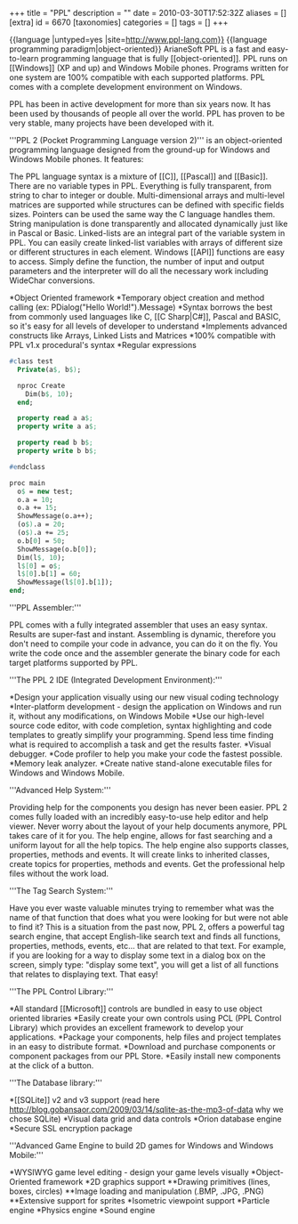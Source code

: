 +++
title = "PPL"
description = ""
date = 2010-03-30T17:52:32Z
aliases = []
[extra]
id = 6670
[taxonomies]
categories = []
tags = []
+++

{{language
|untyped=yes
|site=http://www.ppl-lang.com}}
{{language programming paradigm|object-oriented}}
ArianeSoft PPL is a fast and easy-to-learn programming language that is fully [[object-oriented]]. PPL runs on [[Windows]] (XP and up) and Windows Mobile phones. Programs written for one system are 100% compatible with each supported platforms. PPL comes with a complete development environment on Windows.

PPL has been in active development for more than six years now. It has been used by thousands of people all over the world. PPL has proven to be very stable, many projects have been developed with it.


'''PPL 2 (Pocket Programming Language version 2)''' is an object-oriented programming language designed from the ground-up for Windows and Windows Mobile phones. It features:

The PPL language syntax is a mixture of [[C]], [[Pascal]] and [[Basic]]. There are no variable types in PPL. Everything is fully transparent, from string to char to integer or double. Multi-dimensional arrays and multi-level matrices are supported while structures can be defined with specific fields sizes. Pointers can be used the same way the C language handles them. String manipulation is done transparently and allocated dynamically just like in Pascal or Basic. Linked-lists are an integral part of the variable system in PPL. You can easily create linked-list variables with arrays of different size or different structures in each element. Windows [[API]] functions are easy to access. Simply define the function, the number of input and output parameters and the interpreter will do all the necessary work including WideChar conversions.

*Object Oriented framework
*Temporary object creation and method calling (ex: PDialog("Hello World!").Message)
*Syntax borrows the best from commonly used languages like C, [[C Sharp|C#]], Pascal and BASIC, so it's easy for all levels of developer to understand
*Implements advanced constructs like Arrays, Linked Lists and Matrices
*100% compatible with PPL v1.x procedural's syntax
*Regular expressions



```pascal
#class test
  Private(a$, b$);

  nproc Create
    Dim(b$, 10);
  end;

  property read a a$;
  property write a a$;

  property read b b$;
  property write b b$;

#endclass

proc main
  o$ = new test;
  o.a = 10;
  o.a += 15;
  ShowMessage(o.a++);
  (o$).a = 20;
  (o$).a += 25;
  o.b[0] = 50;
  ShowMessage(o.b[0]);
  Dim(l$, 10);
  l$[0] = o$;
  l$[0].b[1] = 60;
  ShowMessage(l$[0].b[1]);
end;
```


'''PPL Assembler:'''

PPL comes with a fully integrated assembler that uses an easy syntax. Results are super-fast and instant. Assembling is dynamic, therefore you don't need to compile your code in advance, you can do it on the fly. You write the code once and the assembler generate the binary code for each target platforms supported by PPL.


'''The PPL 2 IDE (Integrated Development Environment):'''

*Design your application visually using our new visual coding technology
*Inter-platform development - design the application on Windows and run it, without any modifications, on Windows Mobile
*Use our high-level source code editor, with code completion, syntax highlighting and code templates to greatly simplify your programming. Spend less time finding what is required to accomplish a task and get the results faster.
*Visual debugger.
*Code profiler to help you make your code the fastest possible.
*Memory leak analyzer.
*Create native stand-alone executable files for Windows and Windows Mobile.


'''Advanced Help System:'''

Providing help for the components you design has never been easier. PPL 2 comes fully loaded with an incredibly easy-to-use help editor and help viewer. Never worry about the layout of your help documents anymore, PPL takes care of it for you. The help engine, allows for fast searching and a uniform layout for all the help topics. The help engine also supports classes, properties, methods and events. It will create links to inherited classes, create topics for properties, methods and events. Get the professional help files without the work load.


'''The Tag Search System:'''

Have you ever waste valuable minutes trying to remember what was the name of that function that does what you were looking for but were not able to find it? This is a situation from the past now, PPL 2, offers a powerful tag search engine, that accept English-like search text and finds all functions, properties, methods, events, etc... that are related to that text. For example, if you are looking for a way to display some text in a dialog box on the screen, simply type: "display some text", you will get a list of all functions that relates to displaying text. That easy!


'''The PPL Control Library:'''

*All standard [[Microsoft]] controls are bundled in easy to use object oriented libraries
*Easily create your own controls using PCL (PPL Control Library) which provides an excellent framework to develop your applications.
*Package your components, help files and project templates in an easy to distribute format.
*Download and purchase components or component packages from our PPL Store.
*Easily install new components at the click of a button.


'''The Database library:'''

*[[SQLite]] v2 and v3 support (read here http://blog.gobansaor.com/2009/03/14/sqlite-as-the-mp3-of-data why we chose SQLite)
*Visual data grid and data controls
*Orion database engine
*Secure SSL encryption package


'''Advanced Game Engine to build 2D games for Windows and Windows Mobile:'''

*WYSIWYG game level editing - design your game levels visually
*Object-Oriented framework
*2D graphics support
**Drawing primitives (lines, boxes, circles)
**Image loading and manipulation (.BMP, .JPG, .PNG)
**Extensive support for sprites
*Isometric viewpoint support
*Particle engine
*Physics engine
*Sound engine

